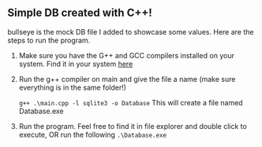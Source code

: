 ## Simple DB created with C++!


bullseye is the mock DB file I added to showcase some values. Here are the steps to run the program.


1. Make sure you have the G++ and GCC compilers installed on your system. Find it in your system [here](https://www.mingw-w64.org/downloads/)

2. Run the g++ compiler on main and give the file a name (make sure everything is in the same folder!)
   
   ```g++ .\main.cpp -l sqlite3 -o Database```
This will create a file named Database.exe

3. Run the program. Feel free to find it in file explorer and double click to execute, OR run the following
   ```.\Database.exe```
 
